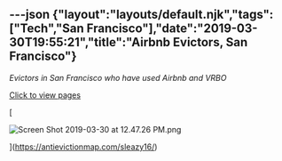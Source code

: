 ---json
{"layout":"layouts/default.njk","tags":["Tech","San Francisco"],"date":"2019-03-30T19:55:21","title":"Airbnb Evictors, San Francisco"}
---

_Evictors in San Francisco who have used Airbnb and VRBO_

[Click to view pages](https://antievictionmap.com/sleazy16/)

[

![Screen Shot 2019-03-30 at 12.47.26 PM.png](https://images.squarespace-cdn.com/content/v1/52b7d7a6e4b0b3e376ac8ea2/1553975598068-OSR1OERNUWUSYDQ51HL5/ke17ZwdGBToddI8pDm48kJN4RrTMhpYxHU4vl64CWtIUqsxRUqqbr1mOJYKfIPR7LoDQ9mXPOjoJoqy81S2I8N_N4V1vUb5AoIIIbLZhVYxCRW4BPu10St3TBAUQYVKctzeJKjZEo00mEwqjvlkUqPlKXUTJ8gsCnAFXe5BmAg5KEnoswXUCGp-BPQICKlQ5/Screen+Shot+2019-03-30+at+12.47.26+PM.png)

](https://antievictionmap.com/sleazy16/)